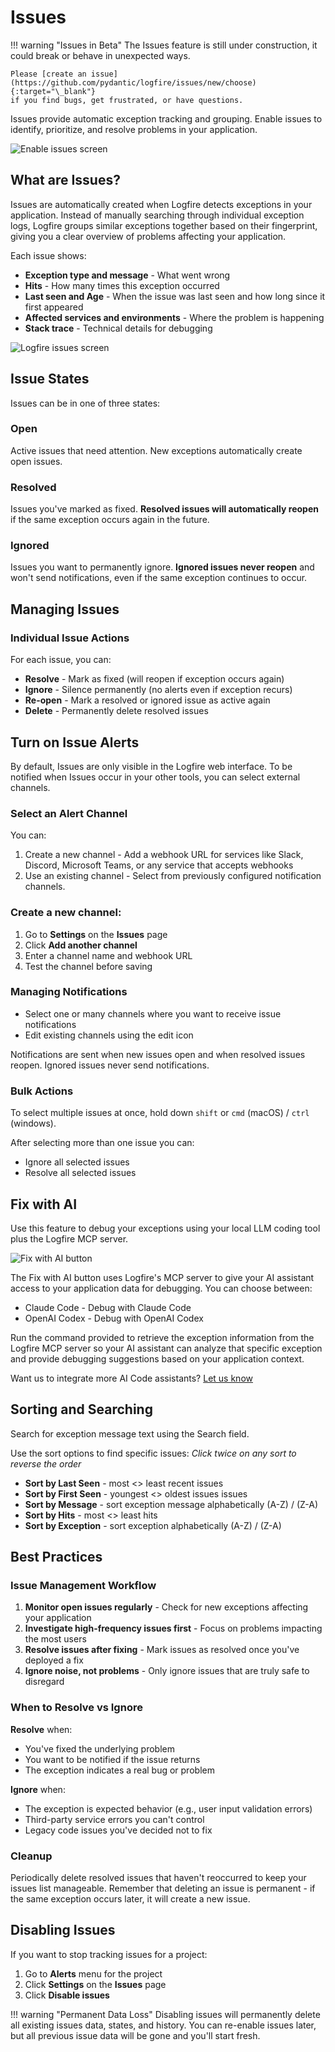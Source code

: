 # Issues

!!! warning "Issues in Beta"
    The Issues feature is still under construction, it could break or behave in unexpected ways.

    Please [create an issue](https://github.com/pydantic/logfire/issues/new/choose){:target="\_blank"}
    if you find bugs, get frustrated, or have questions.

Issues provide automatic exception tracking and grouping. Enable issues to identify, prioritize, and resolve problems in your application.

![Enable issues screen](../../images/guide/browser-issues-enable-issues.png)

## What are Issues?

Issues are automatically created when Logfire detects exceptions in your application. Instead of manually searching through individual exception logs, Logfire groups similar exceptions together based on their fingerprint, giving you a clear overview of problems affecting your application.

Each issue shows:

- **Exception type and message** - What went wrong
- **Hits** - How many times this exception occurred
- **Last seen and Age** - When the issue was last seen and how long since it first appeared
- **Affected services and environments** - Where the problem is happening
- **Stack trace** - Technical details for debugging


![Logfire issues screen](../../images/guide/browser-issues-list.png)


## Issue States

Issues can be in one of three states:

### Open
Active issues that need attention. New exceptions automatically create open issues.

### Resolved
Issues you've marked as fixed. **Resolved issues will automatically reopen** if the same exception occurs again in the future.

### Ignored
Issues you want to permanently ignore. **Ignored issues never reopen** and won't send notifications, even if the same exception continues to occur.

## Managing Issues

### Individual Issue Actions

For each issue, you can:

- **Resolve** - Mark as fixed (will reopen if exception occurs again)
- **Ignore** - Silence permanently (no alerts even if exception recurs)
- **Re-open** - Mark a resolved or ignored issue as active again
- **Delete** - Permanently delete resolved issues

## Turn on Issue Alerts

By default, Issues are only visible in the Logfire web interface. To be notified when Issues occur in your other tools, you can select external channels. 

### Select an Alert Channel

You can:  

1. Create a new channel - Add a webhook URL for services like Slack, Discord, Microsoft Teams, or any service that accepts webhooks  
2. Use an existing channel - Select from previously configured notification channels. 

### Create a new channel:

1. Go to **Settings** on the **Issues** page 
2. Click **Add another channel**
3. Enter a channel name and webhook URL
4. Test the channel before saving

### Managing Notifications

- Select one or many channels where you want to receive issue notifications
- Edit existing channels using the edit icon

Notifications are sent when new issues open and when resolved issues reopen. Ignored issues never send notifications.

### Bulk Actions

To select multiple issues at once, hold down `shift` or `cmd` (macOS) / `ctrl` (windows). 

After selecting more than one issue you can:

- Ignore all selected issues  
- Resolve all selected issues 

## Fix with AI

Use this feature to debug your exceptions using your local LLM coding tool plus the Logfire MCP server. 

![Fix with AI button](../../images/guide/browser-issues-fix-with-ai.png)

The Fix with AI button uses Logfire's MCP server to give your AI assistant access to your application data for debugging. You can choose between:

- Claude Code - Debug with Claude Code
- OpenAI Codex - Debug with OpenAI Codex

Run the command provided to retrieve the exception information from the Logfire MCP server so your AI assistant can analyze that specific exception and provide debugging suggestions based on your application context.

Want us to integrate more AI Code assistants? [Let us know](https://logfire.pydantic.dev/docs/help/)

## Sorting and Searching

Search for exception message text using the Search field. 


Use the sort options to find specific issues:
_Click twice on any sort to reverse the order_

- **Sort by Last Seen** - most <> least recent issues
- **Sort by First Seen** - youngest <> oldest issues issues
- **Sort by Message** - sort exception message alphabetically (A-Z) / (Z-A)
- **Sort by Hits** - most <> least hits 
- **Sort by Exception** - sort exception alphabetically (A-Z) / (Z-A)

## Best Practices

### Issue Management Workflow

1. **Monitor open issues regularly** - Check for new exceptions affecting your application
2. **Investigate high-frequency issues first** - Focus on problems impacting the most users
3. **Resolve issues after fixing** - Mark issues as resolved once you've deployed a fix
4. **Ignore noise, not problems** - Only ignore issues that are truly safe to disregard

### When to Resolve vs Ignore

**Resolve** when:
- You've fixed the underlying problem
- You want to be notified if the issue returns
- The exception indicates a real bug or problem

**Ignore** when:
- The exception is expected behavior (e.g., user input validation errors)
- Third-party service errors you can't control
- Legacy code issues you've decided not to fix

### Cleanup

Periodically delete resolved issues that haven't reoccurred to keep your issues list manageable. Remember that deleting an issue is permanent - if the same exception occurs later, it will create a new issue.

## Disabling Issues

If you want to stop tracking issues for a project:

1. Go to **Alerts** menu for the project
2. Click **Settings** on the **Issues** page
3. Click **Disable issues**

!!! warning "Permanent Data Loss"
    Disabling issues will permanently delete all existing issues data, states, and history. You can re-enable issues later, but all previous issue data will be gone and you'll start fresh.
